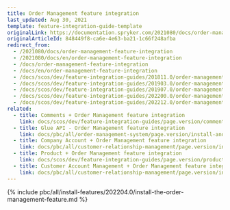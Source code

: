```yaml
---
title: Order Management feature integration
last_updated: Aug 30, 2021
template: feature-integration-guide-template
originalLink: https://documentation.spryker.com/2021080/docs/order-management-feature-integration
originalArticleId: 848449f8-ca6e-4e63-ba21-1c66f248afba
redirect_from:
  - /2021080/docs/order-management-feature-integration
  - /2021080/docs/en/order-management-feature-integration
  - /docs/order-management-feature-integration
  - /docs/en/order-management-feature-integration
  - /docs/scos/dev/feature-integration-guides/201811.0/order-management-feature-integration.html
  - /docs/scos/dev/feature-integration-guides/201903.0/order-management-feature-integration.html
  - /docs/scos/dev/feature-integration-guides/201907.0/order-management-feature-integration.html
  - /docs/scos/dev/feature-integration-guides/202200.0/order-management-feature-integration.html
  - /docs/scos/dev/feature-integration-guides/202212.0/order-management-feature-integration.html
related:
  - title: Comments + Order Management feature integration
    link: docs/scos/dev/feature-integration-guides/page.version/comments-order-management-feature-integration.html
  - title: Glue API - Order Management feature integration
    link: docs/pbc/all/order-management-system/page.version/install-and-upgrade/install-glue-api/install-the-order-management-glue-api.html
  - title: Company Account + Order Management feature integration
    link: docs/pbc/all/customer-relationship-management/page.version/install-and-upgrade/install-features/install-the-company-account-order-management-feature.html
  - title: Product + Order Management feature integration
    link: docs/scos/dev/feature-integration-guides/page.version/product-order-management-feature-integration.html
  - title: Customer Account Management + Order Management feature integration
    link: docs/pbc/all/customer-relationship-management/page.version/install-and-upgrade/install-features/install-the-customer-account-management-order-management-feature.html
---
```

{% include pbc/all/install-features/202204.0/install-the-order-management-feature.md %} <!-- To edit, see /_includes/pbc/all/install-features/202204.0/install-the-order-management-feature.md -->

